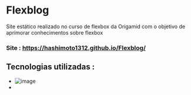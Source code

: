 # Flexblog
 Site estático realizado no curso de flexbox da Origamid com o objetivo de aprimorar conhecimentos sobre flexbox
### Site : https://hashimoto1312.github.io/Flexblog/
## Tecnologias utilizadas : 
* ![image](https://img.shields.io/badge/HTML5-E34F26?style=for-the-badge&logo=html5&logoColor=white)
* 
